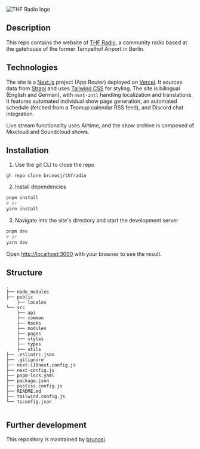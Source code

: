 ![THF Radio logo](https://cms.thfradio.com/uploads/thfradio_seo_5932df4159.jpg)

## Description

This repo contains the website of [THF Radio](https://thfradio.de), a community radio based at the gatehouse of the former Tempelhof Airport in Berlin.

## Technologies

The site is a [Next.js](https://nextjs.org/) project (App Router) deployed on [Vercel](https://vercel.com/). It sources data from [Strapi](https://strapi.io/) and uses [Tailwind CSS](https://tailwindcss.com) for styling. The site is bilingual (English and German), with `next-intl` handling localization and translations. It features automated individual show page generation, an automated schedule (fetched from a Teamup calendar RSS feed), and Discord chat integration.

Live stream functionality uses Airtime, and the show archive is composed of Mixcloud and Soundcloud shows.

## Installation

1. Use the git CLI to close the repo

```
gh repo clone brunosj/thfradio
```

2. Install dependencies

```bash
pnpm install
# or
yarn install
```

3. Navigate into the site's directory and start the development server

```bash
pnpm dev
# or
yarn dev
```

Open [http://localhost:3000](http://localhost:3000) with your browser to see the result.

## Structure

```
.
├── node_modules
├── public
    ├── locales
└── src
    ├── api
    ├── common
    ├── hooks
    ├── modules
    ├── pages
    ├── styles
    ├── types
    ├── utils
├── .eslintrc.json
├── .gitignore
├── next-i18next.config.js
├── next-config.js
├── pnpm-lock.yaml
├── package.json
├── postcss.config.js
├── README.md
├── tailwind.config.js
└── tsconfig.json


```

## Further development

This repository is maintained by [brunosj](https://github.com/brunosj).
